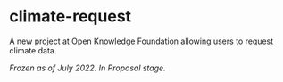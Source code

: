 # climate-request
A new project at Open Knowledge Foundation allowing users to request climate data.


*Frozen as of July 2022. In Proposal stage.*
